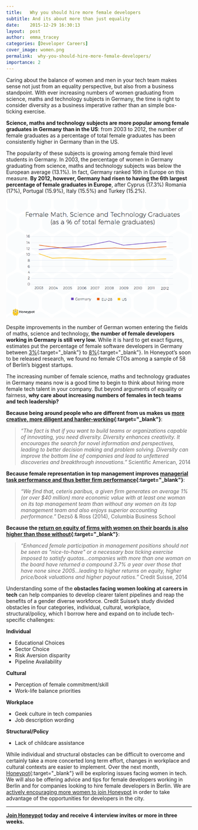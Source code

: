 ```yaml
---
title:   Why you should hire more female developers
subtitle: And its about more than just equality
date:    2015-12-29 16:30:13
layout:  post
author:  emma_tracey
categories: [Developer Careers]
cover_image: women.png
permalink:  why-you-should-hire-more-female-developers/
importance: 2
---
```


Caring about the balance of women and men in your tech team makes sense not just from an equality perspective, but also from a business standpoint. With ever increasing numbers of women graduating from science, maths and technology subjects in Germany, the time is right to consider diversity as a business imperative rather than an simple box-ticking exercise.

<!--more--> 


**Science, maths and technology  subjects are more popular among female graduates in Germany than in the US**: from 2003 to 2012, the number of female graduates as a percentage of total female graduates has been consistently higher in Germany than in the US.

The popularity of these subjects is growing among female third level students in Germany. In 2003, the percentage of women in Germany graduating from science, maths and technology subjects was below the European average (13.1%). In fact, Germany ranked 16th in Europe on this measure.  **By 2012, however, Germany had risen to having the 6th largest percentage of female graduates in Europe**, after Cyprus (17.3%) Romania (17%), Portugal (15.9%), Italy (15.5%) and Turkey (15.2%).

![women-in-tech-Germany](/assets/images/female_computer_graduates.png)


Despite improvements in the number of German women entering the fields of maths, science and technology, **the number of female developers working in Germany is still very low.** While it is hard to get exact figures, estimates put the percentage of female software developers in Germany between [3%][5]{:target="_blank"} to  [8%][4]{:target="_blank"}.  In Honeypot’s soon to be released research, we found no female CTOs among a sample of 58 of Berlin’s biggest startups.

The increasing number of female science, maths and technology graduates in Germany means now is a good time to begin to think about hiring more female tech talent in your company. But beyond arguments of equality or fairness, **why care about increasing numbers of females in tech teams and tech leadership?**

**Because being around people who are different from us makes us  [more creative, more diligent and harder-working][1]{:target="_blank"}**:

>*“The fact is that if you want to build teams or organizations capable of innovating, you need diversity. Diversity enhances creativity. It encourages the search for novel information and perspectives, leading to better decision making and problem solving. Diversity can improve the bottom line of companies and lead to unfettered discoveries and breakthrough innovations.”* Scientific American, 2014

**Because female representation in top management improves [managerial task performance and thus better firm performance][2]{:target="_blank"}**:

>*“We find that, ceteris paribus, a given firm generates on average 1% (or over $40 million) more economic value with at least one woman on its top management team than without any women on its top management team and also enjoys superior accounting performance.”*  Dezső & Ross (2014), Columbia Business School

**Because the [return on equity of firms with women on their boards is also higher than those without][3]{:target="_blank"}**:

>*“Enhanced female participation in management positions should not be seen as "nice-to-have" or a necessary box ticking exercise imposed to satisfy quotas...companies with more than one woman on the board have returned a compound 3.7% a year over those that have none since 2005...leading to higher returns on equity, higher price/book valuations and higher payout ratios.”* Credit Suisse, 2014

Understanding some of the **obstacles facing women looking at careers in tech** can help companies to develop clearer talent pipelines and reap the benefits of a gender diverse workforce. Credit Suisse’s study divided obstacles in four categories, individual, cultural, workplace, structural/policy, which I borrow here and expand on to include tech-specific challenges:

**Individual**

* Educational Choices
* Sector Choice
* Risk Aversion disparity
* Pipeline Availability

**Cultural**

* Perception of female commitment/skill
* Work-life balance priorities

**Workplace**

* Geek culture in tech companies
* Job description wording

**Structural/Policy**

* Lack of childcare assistance


While individual and structural obstacles can be difficult to overcome and certainly take a more concerted long term effort, changes in workplace and cultural contexts are easier to implement. Over the next month, [Honeypot][6]{:target="_blank"} will be exploring issues facing women in tech. We will also be offering advice and tips for female developers working in Berlin and for companies looking to hire female developers in Berlin. We are [actively encouraging more women to join Honeypot][8] in order to take advantage of the opportunities for developers in the city.


***

**[Join Honeypot][7] today and receive 4 interview invites or more in three weeks.**

[1]: http://www.scientificamerican.com/article/how-diversity-makes-us-smarter/ "Scientific American diversity article"
[2]: https://www0.gsb.columbia.edu/mygsb/faculty/research/pubfiles/3063/female_representation.pdf "Columbia Business School research paper"
[3]: https://publications.credit-suisse.com/tasks/render/file/index.cfm?fileid=8128F3C0-99BC-22E6-838E2A5B1E4366DF "Credit Suisse research"
[4]: http://www.payscale.com/research/DE/Job=Software_Developer/Salary "Payscale research"
[5]: http://stackoverflow.com/research/developer-survey-2015 "Stackoverflow Developer Survey"
[6]: http://www.honeypot.io
[7]: https://app.honeypot.io/users/sign_up?utm_source=blog&utm_medium=organic&utm_term=e&utm_content=151204&utm_campaign=dev-no
[8]: https://app.honeypot.io/users/sign_up?utm_source=blog&utm_medium=organic&utm_term=e&utm_content=151204&utm_campaign=dev-no
[9]: https://www.honeypot.io/invite_requests/new?invitation_type=company&utm_source=blogwm
